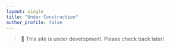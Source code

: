 ```yaml
---
layout: single
title: "Under Construction"
author_profile: false
---
```


> 🚧 This site is under development. Please check back later!
